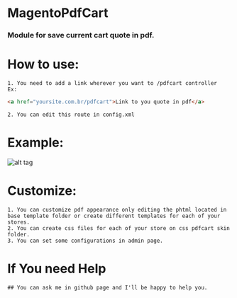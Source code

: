 # MagentoPdfCart
### Module for save current cart quote in pdf.

# How to use:
	1. You need to add a link wherever you want to /pdfcart controller
    Ex: 
```html
<a href="yoursite.com.br/pdfcart">Link to you quote in pdf</a>
```
	2. You can edit this route in config.xml

# Example:
![alt tag](http://i.imgur.com/o9q41m1.png)

# Customize:
	1. You can customize pdf appearance only editing the phtml located in 
	base template folder or create different templates for each of your stores. 
	2. You can create css files for each of your store on css pdfcart skin folder.
	3. You can set some configurations in admin page.

# If You need Help
	## You can ask me in github page and I'll be happy to help you.

